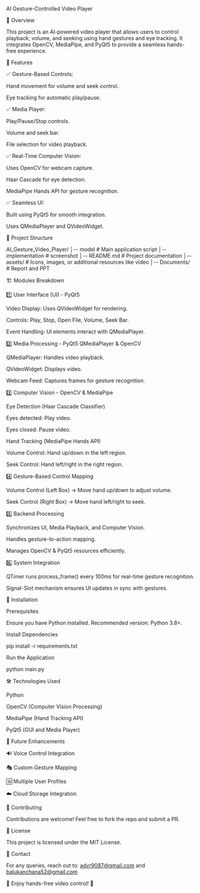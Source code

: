 AI Gesture-Controlled Video Player

📌 Overview

This project is an AI-powered video player that allows users to control playback, volume, and seeking using hand gestures and eye tracking. It integrates OpenCV, MediaPipe, and PyQt5 to provide a seamless hands-free experience.

🎯 Features

✅ Gesture-Based Controls:

Hand movement for volume and seek control.

Eye tracking for automatic play/pause.

✅ Media Player:

Play/Pause/Stop controls.

Volume and seek bar.

File selection for video playback.

✅ Real-Time Computer Vision:

Uses OpenCV for webcam capture.

Haar Cascade for eye detection.

MediaPipe Hands API for gesture recognition.

✅ Seamless UI:

Built using PyQt5 for smooth integration.

Uses QMediaPlayer and QVideoWidget.

📂 Project Structure

AI_Gesture_Video_Player/
│-- model                 # Main application script
│-- implementation        # screenshot
│-- README.md               # Project documentation
│-- assets/                 # Icons, images, or additional resources like video
│-- Documents/                 # Report and PPT

🏗️ Modules Breakdown

1️⃣ User Interface (UI) - PyQt5

Video Display: Uses QVideoWidget for rendering.

Controls: Play, Stop, Open File, Volume, Seek Bar.

Event Handling: UI elements interact with QMediaPlayer.

2️⃣ Media Processing - PyQt5 QMediaPlayer & OpenCV

QMediaPlayer: Handles video playback.

QVideoWidget: Displays video.

Webcam Feed: Captures frames for gesture recognition.

3️⃣ Computer Vision - OpenCV & MediaPipe

Eye Detection (Haar Cascade Classifier)

Eyes detected: Play video.

Eyes closed: Pause video.

Hand Tracking (MediaPipe Hands API)

Volume Control: Hand up/down in the left region.

Seek Control: Hand left/right in the right region.

4️⃣ Gesture-Based Control Mapping

Volume Control (Left Box) → Move hand up/down to adjust volume.

Seek Control (Right Box) → Move hand left/right to seek.

5️⃣ Backend Processing

Synchronizes UI, Media Playback, and Computer Vision.

Handles gesture-to-action mapping.

Manages OpenCV & PyQt5 resources efficiently.

6️⃣ System Integration

QTimer runs process_frame() every 100ms for real-time gesture recognition.

Signal-Slot mechanism ensures UI updates in sync with gestures.

🔧 Installation

Prerequisites

Ensure you have Python installed. Recommended version: Python 3.8+.

Install Dependencies

pip install -r requirements.txt

Run the Application

python main.py

🛠️ Technologies Used

Python

OpenCV (Computer Vision Processing)

MediaPipe (Hand Tracking API)

PyQt5 (GUI and Media Player)

📌 Future Enhancements

🔊 Voice Control Integration

🎭 Custom Gesture Mapping

🆔 Multiple User Profiles

☁️ Cloud Storage Integration

🤝 Contributing

Contributions are welcome! Feel free to fork the repo and submit a PR.

📝 License

This project is licensed under the MIT License.

📧 Contact

For any queries, reach out to: advr9087@gmail.com and balukanchana52@gmail.com

🚀 Enjoy hands-free video control! 🎥

